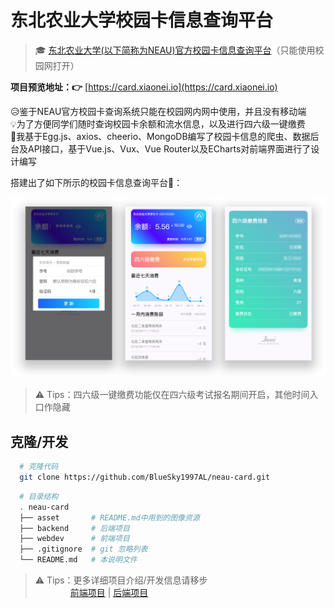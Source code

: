 # 东北农业大学校园卡信息查询平台

> &#x1F393; [东北农业大学(以下简称为NEAU)官方校园卡信息查询平台](http://card.neau.edu.cn)（只能使用校园网打开）

**项目预览地址：&#x1F449;** [https://card.xiaonei.io](https://card.xiaonei.io)

&#x1F625;鉴于NEAU官方校园卡查询系统只能在校园网内网中使用，并且没有移动端  
&#x1F4A1;为了方便同学们随时查询校园卡余额和流水信息，以及进行四六级一键缴费  
&#x1F4AA;我基于Egg.js、axios、cheerio、MongoDB编写了校园卡信息的爬虫、数据后台及API接口，基于Vue.js、Vux、Vue Router以及ECharts对前端界面进行了设计编写

搭建出了如下所示的校园卡信息查询平台&#x1F308;：

![预览](asset/preview.png)

> &#x26A0; Tips：四六级一键缴费功能仅在四六级考试报名期间开启，其他时间入口作隐藏

## 克隆/开发

```bash
  # 克隆代码
  git clone https://github.com/BlueSky1997AL/neau-card.git
```

```bash
  # 目录结构
  . neau-card
  ├── asset       # README.md中用到的图像资源
  ├── backend     # 后端项目
  ├── webdev      # 前端项目
  ├── .gitignore  # git 忽略列表
  └── README.md   # 本说明文件
```

> &#x26A0; Tips：更多详细项目介绍/开发信息请移步  
  　　　　[前端项目](https://github.com/BlueSky1997AL/neau-card/tree/master/webdev) | [后端项目](https://github.com/BlueSky1997AL/neau-card/tree/master/backend)


